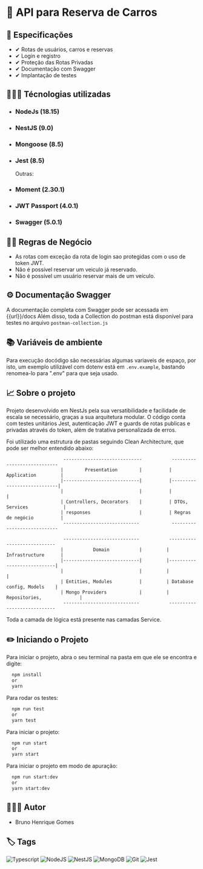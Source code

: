 # 🚗 API para Reserva de Carros

## 🎯 Especificações
 - ✔ Rotas de usuários, carros e reservas
 - ✔ Login e registro
 - ✔ Proteção das Rotas Privadas
 - ✔ Documentação com Swagger
 - ✔ Implantação de testes
  
## 🧑🏻‍💻 Técnologias utilizadas
- ### NodeJs (18.15)
- ### NestJS (9.0)
- ### Mongoose (8.5)
- ### Jest (8.5)
  Outras:
- ### Moment (2.30.1)
- ### JWT Passport (4.0.1)
- ### Swagger (5.0.1)

## 👨‍✈️ Regras de Negócio
- As rotas com exceção da rota de login sao protegidas com o uso de token JWT.
- Não é possível reservar um veiculo já reservado.
- Não é possível um usuário reservar mais de um veículo.

## ⚙️ Documentação Swagger
  A documentação completa com Swagger pode ser acessada em {{url}}/docs
  Além disso, toda a Collection do postman está disponível para testes no arquivo ```postman-collection.js```

## 📚 Variáveis de ambiente
  Para execução docódigo são necessárias algumas variaveis de espaço, por isto, um exemplo utilizável com dotenv está em ```.env.example```, bastando renomea-lo para ".env" para que seja usado.

## 📈 Sobre o projeto
  Projeto desenvolvido em NestJs pela sua versatibilidade e facilidade de escala se necessário, graças a sua arquitetura modular.
  O código conta com testes unitários Jest, autenticação JWT e guards de rotas publicas e privadas através do token, além de tratativa personalizada de erros.
  
  Foi utilizado uma estrutura de pastas seguindo Clean Architecture, que pode ser melhor entendido abaixo:
  
                         -----------------------------           ----------------------------
                        |        Presentation        |          |        Application         |
                        |----------------------------|          |----------------------------|
                        |                            |          |                            |
                        | Controllers, Decorators    |          | DTOs, Services             |
                        | responses                  |          | Regras de negócio          |
                         ----------------------------            ----------------------------
                         
                         ----------------------------           ----------------------------
                        |           Domain           |         |        Infrastructure      |
                        |----------------------------|         |----------------------------|
                        |                            |         |                            |
                        | Entities, Modules          |         | Database config, Models    |
                        | Mongo Providers            |         | Repositories,              |
                         ----------------------------           ----------------------------
                        
                        
                         
  Toda a camada de lógica está presente nas camadas Service.
  
## ✏️ Iniciando o Projeto

Para iniciar o projeto, abra o seu terminal na pasta em que ele se encontra e digite:

```bash
  npm install
  or
  yarn
```

Para rodar os testes:

```bash
  npm run test
  or
  yarn test
```

Para iniciar o projeto:

```bash
  npm run start
  or
  yarn start
```

Para iniciar o projeto em modo de apuração:

```bash
  npm run start:dev
  or
  yarn start:dev
```

## 🧑🏻‍🎨 Autor
- Bruno Henrique Gomes
  
## 🏷️ Tags
![Typescript](https://img.shields.io/badge/Typescript-grey?logo=typescript)
![NodeJS](https://img.shields.io/badge/node.js-6DA55F?style=for-the-badge&logo=node.js&logoColor=white)
![NestJS](https://img.shields.io/badge/nestjs-%23E0234E.svg?style=for-the-badge&logo=nestjs&logoColor=white)
![MongoDB](https://img.shields.io/badge/MongoDB-%234ea94b.svg?style=for-the-badge&logo=mongodb&logoColor=white)
![Git](https://img.shields.io/badge/Git-grey?logo=git)
![Jest](https://img.shields.io/badge/Jest-grey?logo=jest)
